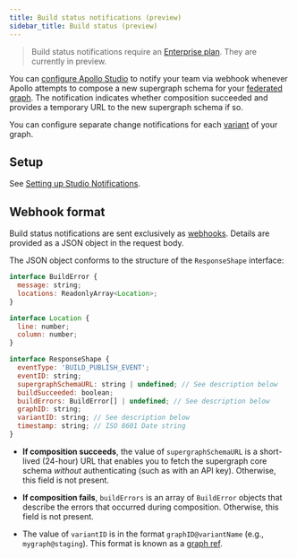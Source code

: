 ```yaml
---
title: Build status notifications (preview)
sidebar_title: Build status (preview)
---
```


> Build status notifications require an [Enterprise plan](https://www.apollographql.com/pricing/). They are currently in preview.

You can [configure Apollo Studio](./notification-setup) to notify your team via webhook whenever Apollo attempts to compose a new supergraph schema for your [federated graph](https://www.apollographql.com/docs/federation/). The notification indicates whether composition succeeded and provides a temporary URL to the new supergraph schema if so.

You can configure separate change notifications for each [variant](./org/graphs/#managing-variants) of your graph.

## Setup

See [Setting up Studio Notifications](./notification-setup).

## Webhook format

Build status notifications are sent exclusively as [webhooks](./notification-setup/#custom-webhooks-enterprise-only). Details are provided as a JSON object in the request body.

The JSON object conforms to the structure of the `ResponseShape` interface:

```javascript
interface BuildError {
  message: string;
  locations: ReadonlyArray<Location>;
}

interface Location {
  line: number;
  column: number;
}

interface ResponseShape {
  eventType: 'BUILD_PUBLISH_EVENT';
  eventID: string;
  supergraphSchemaURL: string | undefined; // See description below
  buildSucceeded: boolean;
  buildErrors: BuildError[] | undefined; // See description below
  graphID: string;
  variantID: string; // See description below
  timestamp: string; // ISO 8601 Date string
}
```

* **If composition succeeds**, the value of `supergraphSchemaURL` is a short-lived (24-hour) URL that enables you to fetch the supergraph core schema _without_ authenticating (such as with an API key). Otherwise, this field is not present.

* **If composition fails**, `buildErrors` is an array of `BuildError` objects that describe the errors that occurred during composition. Otherwise, this field is not present.

* The value of `variantID` is in the format `graphID@variantName` (e.g., `mygraph@staging`). This format is known as a [graph ref](https://www.apollographql.com/docs/rover/conventions/#graph-refs).
